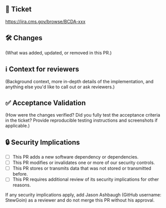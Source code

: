 ## 🎫 Ticket

https://jira.cms.gov/browse/BCDA-xxx

## 🛠 Changes

(What was added, updated, or removed in this PR.)

## ℹ️ Context for reviewers

(Background context, more in-depth details of the implementation, and anything else you'd like to call out or ask reviewers.)

## ✅ Acceptance Validation

(How were the changes verified? Did you fully test the acceptance criteria in the ticket? Provide reproducible testing instructions and screenshots if applicable.)

## 🔒 Security Implications

- [ ] This PR adds a new software dependency or dependencies.
- [ ] This PR modifies or invalidates one or more of our security controls.
- [ ] This PR stores or transmits data that was not stored or transmitted before.
- [ ] This PR requires additional review of its security implications for other reasons.

If any security implications apply, add Jason Ashbaugh (GitHub username: StewGoin) as a reviewer and do not merge this PR without his approval.
